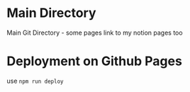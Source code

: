 # Main Directory
Main Git Directory - some pages link to my notion pages too

# Deployment on Github Pages
use `npm run deploy`